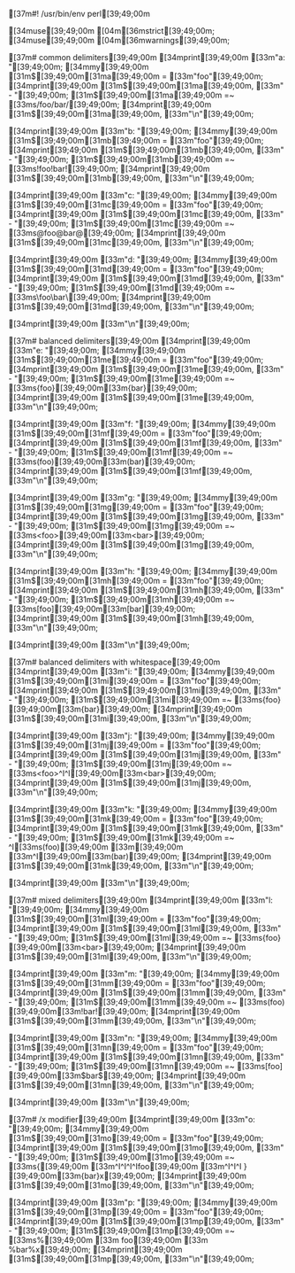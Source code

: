 [37m#! /usr/bin/env perl[39;49;00m

[34muse[39;49;00m [04m[36mstrict[39;49;00m;
[34muse[39;49;00m [04m[36mwarnings[39;49;00m;

[37m# common delimiters[39;49;00m
[34mprint[39;49;00m [33m"a: "[39;49;00m;
[34mmy[39;49;00m [31m$[39;49;00m[31ma[39;49;00m = [33m"foo"[39;49;00m;
[34mprint[39;49;00m [31m$[39;49;00m[31ma[39;49;00m, [33m" - "[39;49;00m;
[31m$[39;49;00m[31ma[39;49;00m =~ [33ms/foo/bar/[39;49;00m;
[34mprint[39;49;00m [31m$[39;49;00m[31ma[39;49;00m, [33m"\n"[39;49;00m;

[34mprint[39;49;00m [33m"b: "[39;49;00m;
[34mmy[39;49;00m [31m$[39;49;00m[31mb[39;49;00m = [33m"foo"[39;49;00m;
[34mprint[39;49;00m [31m$[39;49;00m[31mb[39;49;00m, [33m" - "[39;49;00m;
[31m$[39;49;00m[31mb[39;49;00m =~ [33ms!foo!bar![39;49;00m;
[34mprint[39;49;00m [31m$[39;49;00m[31mb[39;49;00m, [33m"\n"[39;49;00m;

[34mprint[39;49;00m [33m"c: "[39;49;00m;
[34mmy[39;49;00m [31m$[39;49;00m[31mc[39;49;00m = [33m"foo"[39;49;00m;
[34mprint[39;49;00m [31m$[39;49;00m[31mc[39;49;00m, [33m" - "[39;49;00m;
[31m$[39;49;00m[31mc[39;49;00m =~ [33ms@foo@bar@[39;49;00m;
[34mprint[39;49;00m [31m$[39;49;00m[31mc[39;49;00m, [33m"\n"[39;49;00m;

[34mprint[39;49;00m [33m"d: "[39;49;00m;
[34mmy[39;49;00m [31m$[39;49;00m[31md[39;49;00m = [33m"foo"[39;49;00m;
[34mprint[39;49;00m [31m$[39;49;00m[31md[39;49;00m, [33m" - "[39;49;00m;
[31m$[39;49;00m[31md[39;49;00m =~ [33ms\foo\bar\[39;49;00m;
[34mprint[39;49;00m [31m$[39;49;00m[31md[39;49;00m, [33m"\n"[39;49;00m;

[34mprint[39;49;00m [33m"\n"[39;49;00m;

[37m# balanced delimiters[39;49;00m
[34mprint[39;49;00m [33m"e: "[39;49;00m;
[34mmy[39;49;00m [31m$[39;49;00m[31me[39;49;00m = [33m"foo"[39;49;00m;
[34mprint[39;49;00m [31m$[39;49;00m[31me[39;49;00m, [33m" - "[39;49;00m;
[31m$[39;49;00m[31me[39;49;00m =~ [33ms{foo}[39;49;00m[33m{bar}[39;49;00m;
[34mprint[39;49;00m [31m$[39;49;00m[31me[39;49;00m, [33m"\n"[39;49;00m;

[34mprint[39;49;00m [33m"f: "[39;49;00m;
[34mmy[39;49;00m [31m$[39;49;00m[31mf[39;49;00m = [33m"foo"[39;49;00m;
[34mprint[39;49;00m [31m$[39;49;00m[31mf[39;49;00m, [33m" - "[39;49;00m;
[31m$[39;49;00m[31mf[39;49;00m =~ [33ms(foo)[39;49;00m[33m(bar)[39;49;00m;
[34mprint[39;49;00m [31m$[39;49;00m[31mf[39;49;00m, [33m"\n"[39;49;00m;

[34mprint[39;49;00m [33m"g: "[39;49;00m;
[34mmy[39;49;00m [31m$[39;49;00m[31mg[39;49;00m = [33m"foo"[39;49;00m;
[34mprint[39;49;00m [31m$[39;49;00m[31mg[39;49;00m, [33m" - "[39;49;00m;
[31m$[39;49;00m[31mg[39;49;00m =~ [33ms<foo>[39;49;00m[33m<bar>[39;49;00m;
[34mprint[39;49;00m [31m$[39;49;00m[31mg[39;49;00m, [33m"\n"[39;49;00m;

[34mprint[39;49;00m [33m"h: "[39;49;00m;
[34mmy[39;49;00m [31m$[39;49;00m[31mh[39;49;00m = [33m"foo"[39;49;00m;
[34mprint[39;49;00m [31m$[39;49;00m[31mh[39;49;00m, [33m" - "[39;49;00m;
[31m$[39;49;00m[31mh[39;49;00m =~ [33ms[foo][39;49;00m[33m[bar][39;49;00m;
[34mprint[39;49;00m [31m$[39;49;00m[31mh[39;49;00m, [33m"\n"[39;49;00m;

[34mprint[39;49;00m [33m"\n"[39;49;00m;

[37m# balanced delimiters with whitespace[39;49;00m
[34mprint[39;49;00m [33m"i: "[39;49;00m;
[34mmy[39;49;00m [31m$[39;49;00m[31mi[39;49;00m = [33m"foo"[39;49;00m;
[34mprint[39;49;00m [31m$[39;49;00m[31mi[39;49;00m, [33m" - "[39;49;00m;
[31m$[39;49;00m[31mi[39;49;00m =~ [33ms{foo} [39;49;00m[33m{bar}[39;49;00m;
[34mprint[39;49;00m [31m$[39;49;00m[31mi[39;49;00m, [33m"\n"[39;49;00m;

[34mprint[39;49;00m [33m"j: "[39;49;00m;
[34mmy[39;49;00m [31m$[39;49;00m[31mj[39;49;00m = [33m"foo"[39;49;00m;
[34mprint[39;49;00m [31m$[39;49;00m[31mj[39;49;00m, [33m" - "[39;49;00m;
[31m$[39;49;00m[31mj[39;49;00m =~ [33ms<foo>^I^I[39;49;00m[33m<bar>[39;49;00m;
[34mprint[39;49;00m [31m$[39;49;00m[31mj[39;49;00m, [33m"\n"[39;49;00m;

[34mprint[39;49;00m [33m"k: "[39;49;00m;
[34mmy[39;49;00m [31m$[39;49;00m[31mk[39;49;00m = [33m"foo"[39;49;00m;
[34mprint[39;49;00m [31m$[39;49;00m[31mk[39;49;00m, [33m" - "[39;49;00m;
[31m$[39;49;00m[31mk[39;49;00m =~
^I[33ms(foo)[39;49;00m
[33m[39;49;00m
[33m^I[39;49;00m[33m(bar)[39;49;00m;
[34mprint[39;49;00m [31m$[39;49;00m[31mk[39;49;00m, [33m"\n"[39;49;00m;

[34mprint[39;49;00m [33m"\n"[39;49;00m;

[37m# mixed delimiters[39;49;00m
[34mprint[39;49;00m [33m"l: "[39;49;00m;
[34mmy[39;49;00m [31m$[39;49;00m[31ml[39;49;00m = [33m"foo"[39;49;00m;
[34mprint[39;49;00m [31m$[39;49;00m[31ml[39;49;00m, [33m" - "[39;49;00m;
[31m$[39;49;00m[31ml[39;49;00m =~ [33ms{foo} [39;49;00m[33m<bar>[39;49;00m;
[34mprint[39;49;00m [31m$[39;49;00m[31ml[39;49;00m, [33m"\n"[39;49;00m;

[34mprint[39;49;00m [33m"m: "[39;49;00m;
[34mmy[39;49;00m [31m$[39;49;00m[31mm[39;49;00m = [33m"foo"[39;49;00m;
[34mprint[39;49;00m [31m$[39;49;00m[31mm[39;49;00m, [33m" - "[39;49;00m;
[31m$[39;49;00m[31mm[39;49;00m =~ [33ms(foo) [39;49;00m[33m!bar![39;49;00m;
[34mprint[39;49;00m [31m$[39;49;00m[31mm[39;49;00m, [33m"\n"[39;49;00m;

[34mprint[39;49;00m [33m"n: "[39;49;00m;
[34mmy[39;49;00m [31m$[39;49;00m[31mn[39;49;00m = [33m"foo"[39;49;00m;
[34mprint[39;49;00m [31m$[39;49;00m[31mn[39;49;00m, [33m" - "[39;49;00m;
[31m$[39;49;00m[31mn[39;49;00m =~ [33ms[foo] [39;49;00m[33m$bar$[39;49;00m;
[34mprint[39;49;00m [31m$[39;49;00m[31mn[39;49;00m, [33m"\n"[39;49;00m;

[34mprint[39;49;00m [33m"\n"[39;49;00m;

[37m# /x modifier[39;49;00m
[34mprint[39;49;00m [33m"o: "[39;49;00m;
[34mmy[39;49;00m [31m$[39;49;00m[31mo[39;49;00m = [33m"foo"[39;49;00m;
[34mprint[39;49;00m [31m$[39;49;00m[31mo[39;49;00m, [33m" - "[39;49;00m;
[31m$[39;49;00m[31mo[39;49;00m =~ [33ms{[39;49;00m
[33m^I^I^I^Ifoo[39;49;00m
[33m^I^I^I } [39;49;00m[33m{bar}x[39;49;00m;
[34mprint[39;49;00m [31m$[39;49;00m[31mo[39;49;00m, [33m"\n"[39;49;00m;

[34mprint[39;49;00m [33m"p: "[39;49;00m;
[34mmy[39;49;00m [31m$[39;49;00m[31mp[39;49;00m = [33m"foo"[39;49;00m;
[34mprint[39;49;00m [31m$[39;49;00m[31mp[39;49;00m, [33m" - "[39;49;00m;
[31m$[39;49;00m[31mp[39;49;00m =~ [33ms%[39;49;00m
[33m  foo[39;49;00m
[33m  %bar%x[39;49;00m;
[34mprint[39;49;00m [31m$[39;49;00m[31mp[39;49;00m, [33m"\n"[39;49;00m;
